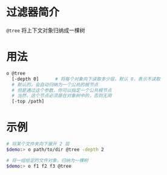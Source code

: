 # 过滤器简介

`@tree` 将上下文对象归纳成一棵树

# 用法

```bash
o @tree
  [-depth 0]      # 将每个对象向下读取多少层，默认 0，表示不读取
  # 默认的，会自动归纳为一个公共的根节点
  # 但是通过这个参数，你可以指定一个公共根节点
  # 当然，这个节点必须是在对象树中的，否则无用
  [-top /path]
```

# 示例

```bash
# 将某个文件夹向下展开 2 层
$demo:> o path/to/dir @tree -depth 2

# 将一组给定的文件对象，归纳为一棵树
$demo:> o f1 f2 f3 @tree
```

